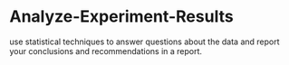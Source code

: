 # Analyze-Experiment-Results
use statistical techniques to
answer questions about the data and report your conclusions and
recommendations in a report.

